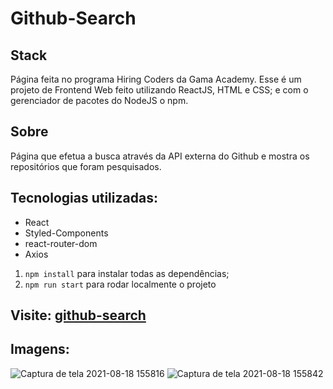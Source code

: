 # Github-Search

## Stack
Página feita no programa Hiring Coders da Gama Academy.
Esse é um projeto de Frontend Web feito utilizando ReactJS, HTML e CSS; 
e com o gerenciador de pacotes do NodeJS o npm. 

## Sobre
Página que efetua a busca através da API externa do Github e mostra os repositórios que foram pesquisados.

## Tecnologias utilizadas:
- React
- Styled-Components
- react-router-dom
- Axios

1. `npm install` para instalar todas as dependências;
2. `npm run start` para rodar localmente o projeto

## Visite: [github-search](https://git-victordev.surge.sh/)

## Imagens:

![Captura de tela 2021-08-18 155816](https://user-images.githubusercontent.com/47368534/129956811-e1ec8f28-83b6-408e-abe9-af63de1a462d.png)
![Captura de tela 2021-08-18 155842](https://user-images.githubusercontent.com/47368534/129956814-ccd683c5-860a-499e-ad0f-7d20fca8e24a.png)
